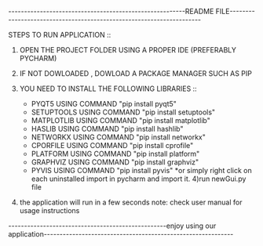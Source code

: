 --------------------------------------------------------README FILE--------------------------------------------------------------------- 


STEPS TO RUN APPLICATION ::

1) OPEN THE PROJECT FOLDER USING A PROPER IDE (PREFERABLY PYCHARM)

2) IF NOT DOWLOADED , DOWLOAD A PACKAGE MANAGER SUCH AS PIP

3) YOU NEED TO INSTALL THE FOLLOWING LIBRARIES ::
 
	- PYQT5 USING COMMAND "pip install pyqt5"
	- SETUPTOOLS USING COMMAND "pip install setuptools"
	- MATPLOTLIB USING COMMAND "pip install matplotlib"
	- HASLIB USING COMMAND "pip install hashlib"
	- NETWORKX USING COMMAND "pip install networkx"
	- CPORFILE USING COMMAND "pip install cprofile"
	- PLATFORM USING COMMAND "pip install platform"
	- GRAPHVIZ USING COMMAND "pip install graphviz"
	- PYVIS USING COMMAND "pip install pyvis"
 *or simply right click on each uninstalled import in pycharm and import it.
4)run newGui.py file
5) the application will run in a few seconds
 note: check user manual for usage instructions


--------------------------------------------------enjoy using our application------------------------------------------------------------




